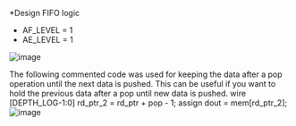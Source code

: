 *Design FIFO logic
- AF_LEVEL = 1
-	AE_LEVEL = 1

![image](https://github.com/user-attachments/assets/9914d29e-fa57-427d-9ff2-10905d9ba6c8)

The following commented code was used for keeping the data after a pop operation until the next data is pushed.
This can be useful if you want to hold the previous data after a pop until new data is pushed.
	wire [DEPTH_LOG-1:0] rd_ptr_2 = rd_ptr + pop - 1;
	assign dout = mem[rd_ptr_2]; 
![image](https://github.com/user-attachments/assets/d4173538-e7b8-4911-bf71-2597f2b6eed1)
